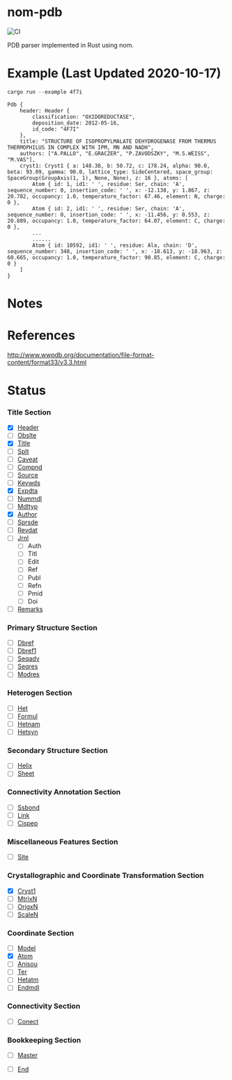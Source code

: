 # nom-pdb
![CI](https://github.com/TianyiShi2001/nom-pdb/workflows/Continuous%20integration/badge.svg)

PDB parser implemented in Rust using nom.

# Example (Last Updated 2020-10-17)

```rust
cargo run --example 4f7i
```

```
Pdb { 
    header: Header { 
        classification: "OXIDOREDUCTASE", 
        deposition_date: 2012-05-16, 
        id_code: "4F7I" 
    }, 
    title: "STRUCTURE OF ISOPROPYLMALATE DEHYDROGENASE FROM THERMUS THERMOPHILUS IN COMPLEX WITH IPM, MN AND NADH", 
    authors: ["A.PALLO", "E.GRACZER", "P.ZAVODSZKY", "M.S.WEISS", "M.VAS"], 
    cryst1: Cryst1 { a: 148.38, b: 50.72, c: 178.24, alpha: 90.0, beta: 93.09, gamma: 90.0, lattice_type: SideCentered, space_group: SpaceGroup(GroupAxis(1, 1), None, None), z: 16 }, atoms: [
        Atom { id: 1, id1: ' ', residue: Ser, chain: 'A', sequence_number: 0, insertion_code: ' ', x: -12.138, y: 1.867, z: 20.782, occupancy: 1.0, temperature_factor: 67.46, element: N, charge: 0 }, 
        Atom { id: 2, id1: ' ', residue: Ser, chain: 'A', sequence_number: 0, insertion_code: ' ', x: -11.456, y: 0.553, z: 20.889, occupancy: 1.0, temperature_factor: 64.07, element: C, charge: 0 }, 
        ...
        ......
        Atom { id: 10592, id1: ' ', residue: Ala, chain: 'D', sequence_number: 348, insertion_code: ' ', x: -18.613, y: -18.963, z: 60.665, occupancy: 1.0, temperature_factor: 90.85, element: C, charge: 0 }
    ] 
}
```

# Notes

# References

http://www.wwpdb.org/documentation/file-format-content/format33/v3.3.html

# Status
### Title Section
- [X] [Header](http://www.wwpdb.org/documentation/file-format-content/format33/sect2.html#HEADER)
- [ ] [Obslte](http://www.wwpdb.org/documentation/file-format-content/format33/sect2.html#OBSLTE)
- [X] [Title](http://www.wwpdb.org/documentation/file-format-content/format33/sect2.html#TITLE)
- [ ] [Splt](http://www.wwpdb.org/documentation/file-format-content/format33/sect2.html#SPLIT)
- [ ] [Caveat](http://www.wwpdb.org/documentation/file-format-content/format33/sect2.html#CAVEAT)
- [ ] [Compnd](http://www.wwpdb.org/documentation/file-format-content/format33/sect2.html#COMPND)
- [ ] [Source](http://www.wwpdb.org/documentation/file-format-content/format33/sect2.html#SOURCE)
- [ ] [Keywds](http://www.wwpdb.org/documentation/file-format-content/format33/sect2.html#KEYWDS)
- [X] [Expdta](http://www.wwpdb.org/documentation/file-format-content/format33/sect2.html#EXPDTA)
- [ ] [Nummdl](http://www.wwpdb.org/documentation/file-format-content/format33/sect2.html#NUMMDL)
- [ ] [Mdltyp](http://www.wwpdb.org/documentation/file-format-content/format33/sect2.html#MDLTYP)
- [X] [Author](http://www.wwpdb.org/documentation/file-format-content/format33/sect2.html#AUTHOR)
- [ ] [Sprsde](http://www.wwpdb.org/documentation/file-format-content/format33/sect2.html#SPRSDE)
- [ ] [Revdat](http://www.wwpdb.org/documentation/file-format-content/format33/sect2.html#REVDAT)
- [ ] [Jrnl](http://www.wwpdb.org/documentation/file-format-content/format33/sect2.html#JRNL)
    - [ ] Auth
    - [ ] Titl
    - [ ] Edit
    - [ ] Ref
    - [ ] Publ
    - [ ] Refn
    - [ ] Pmid
    - [ ] Doi
- [ ] [Remarks](http://www.wwpdb.org/documentation/file-format-content/format33/remarks.html)
### Primary Structure Section
- [ ] [Dbref](http://www.wwpdb.org/documentation/file-format-content/format33/sect3.html#DBREF)
- [ ] [Dbref1](http://www.wwpdb.org/documentation/file-format-content/format33/sect3.html#DBREF1)
- [ ] [Seqadv](http://www.wwpdb.org/documentation/file-format-content/format33/sect3.html#SEQADV)
- [ ] [Seqres](http://www.wwpdb.org/documentation/file-format-content/format33/sect3.html#SEQRES)
- [ ] [Modres](http://www.wwpdb.org/documentation/file-format-content/format33/sect3.html#MODRES)
### Heterogen Section
- [ ] [Het](http://www.wwpdb.org/documentation/file-format-content/format33/sect4.html#HET)
- [ ] [Formul](http://www.wwpdb.org/documentation/file-format-content/format33/sect4.html#FORMUL)
- [ ] [Hetnam](http://www.wwpdb.org/documentation/file-format-content/format33/sect4.html#HETNAM)
- [ ] [Hetsyn](http://www.wwpdb.org/documentation/file-format-content/format33/sect4.html#HETSYN)
### Secondary Structure Section
- [ ] [Helix](http://www.wwpdb.org/documentation/file-format-content/format33/sect5.html#HELIX)
- [ ] [Sheet](http://www.wwpdb.org/documentation/file-format-content/format33/sect5.html#SHEET)
### Connectivity Annotation Section
- [ ] [Ssbond](http://www.wwpdb.org/documentation/file-format-content/format33/sect6.html#SSBOND)
- [ ] [Link](http://www.wwpdb.org/documentation/file-format-content/format33/sect6.html#LINK)
- [ ] [Cispep](http://www.wwpdb.org/documentation/file-format-content/format33/sect6.html#CISPEP)
### Miscellaneous Features Section
- [ ] [Site](http://www.wwpdb.org/documentation/file-format-content/format33/sect7.html#SITE)
### Crystallographic and Coordinate Transformation Section
- [X] [Cryst1](http://www.wwpdb.org/documentation/file-format-content/format33/sect8.html#CRYST1)
- [ ] [MtrixN](http://www.wwpdb.org/documentation/file-format-content/format33/sect8.html#MTRIXn)
- [ ] [OrigxN](http://www.wwpdb.org/documentation/file-format-content/format33/sect8.html#ORIGXn)
- [ ] [ScaleN](http://www.wwpdb.org/documentation/file-format-content/format33/sect8.html#SCALEn)
### Coordinate Section
- [ ] [Model](http://www.wwpdb.org/documentation/file-format-content/format33/sect9.html#MODEL)
- [X] [Atom](http://www.wwpdb.org/documentation/file-format-content/format33/sect9.html#ATOM)
- [ ] [Anisou](http://www.wwpdb.org/documentation/file-format-content/format33/sect9.html#ANISOU)
- [ ] [Ter](http://www.wwpdb.org/documentation/file-format-content/format33/sect9.html#TER)
- [ ] [Hetatm](http://www.wwpdb.org/documentation/file-format-content/format33/sect9.html#HETATM)
- [ ] [Endmdl](http://www.wwpdb.org/documentation/file-format-content/format33/sect9.html#ENDMDL)
### Connectivity Section
- [ ] [Conect](http://www.wwpdb.org/documentation/file-format-content/format33/sect10.html#CONECT)
### Bookkeeping Section
- [ ] [Master](http://www.wwpdb.org/documentation/file-format-content/format33/sect11.html#MASTER)
- [ ] [End](http://www.wwpdb.org/documentation/file-format-content/format33/sect11.html#END)


